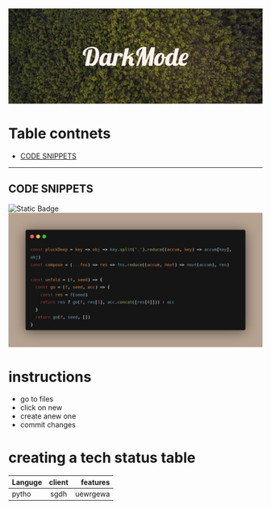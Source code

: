 <img src="DarkMode.png">

# Table contnets 
* [CODE SNIPPETS](#code-snippets)
-------

## CODE SNIPPETS

![Static Badge](https://img.shields.io/badge/last-updated?style=flat&logo=last%20updated&logoColor=violet&label=today&labelColor=green&color=grey&cacheSeconds=3600)
<img src="carbon.png">
# instructions
+ go to files
+ click on new
+ create anew one
+ commit changes
# creating a tech status table
|Languge| client | features |
|:------|:------:|---------:| 
|pytho  |sgdh    |uewrgewa  |
